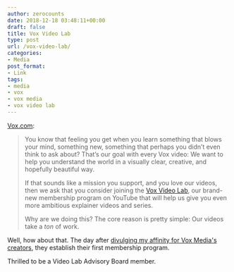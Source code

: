 ```yaml
---
author: zerocounts
date: 2018-12-18 03:48:11+00:00
draft: false
title: Vox Video Lab
type: post
url: /vox-video-lab/
categories:
- Media
post_format:
- Link
tags:
- media
- vox
- vox media
- vox video lab
---
```


[Vox.com](https://www.vox.com/videos/2018/12/17/18144496/vox-video-lab-membership):



<blockquote>You know that feeling you get when you learn something that blows your mind, something new, something that perhaps you didn’t even think to ask about? That’s our goal with every Vox video: We want to help you understand the world in a visually clear, creative, and hopefully beautiful way.

If that sounds like a mission you support, and you love our videos, then we ask that you consider joining the [Vox Video Lab](http://vox.com/join?_ga=2.108740226.183567848.1545104322-1536174881.1509387189), our brand-new membership program on YouTube that will help us give you even more ambitious explainer videos and series.

Why are we doing this? The core reason is pretty simple: Our videos take a _ton_ of work.

</blockquote>



Well, how about that. The day after [divulging my affinity for Vox Media's creators](https://www.zerocounts.net/media/whats-in-a-creator/), they establish their first membership program.

Thrilled to be a Video Lab Advisory Board member.
